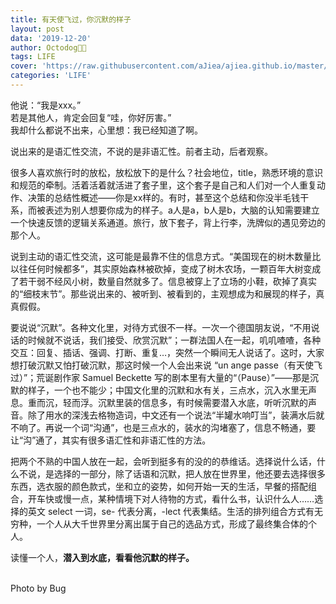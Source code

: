 ```yaml
---
title: 有天使飞过，你沉默的样子
layout: post
data: '2019-12-20'
author: Octodog🐙🐶
tags: LIFE
cover: 'https://raw.githubusercontent.com/aJiea/ajiea.github.io/master/_posts/191220/cover.jpg'
categories: 'LIFE'
---
```


他说：“我是xxx。”
<br/>若是其他人，肯定会回复“哇，你好厉害。”
<br/>我却什么都说不出来，心里想：我已经知道了啊。
<br/>

说出来的是语汇性交流，不说的是非语汇性。前者主动，后者观察。
<br/>

很多人喜欢旅行时的放松，放松放下的是什么？社会地位，title，熟悉环境的意识和规范的牵制。活着活着就活进了套子里，这个套子是自己和人们对一个人重复动作、决策的总结性概述——你是xx样的。有时，甚至这个总结和你没半毛钱干系，而被表述为别人想要你成为的样子。a人是a，b人是b，大脑的认知需要建立一个快速反馈的逻辑关系通道。旅行，放下套子，背上行李，洗牌似的遇见旁边的那个人。
<br/>

说到主动的语汇性交流，这可能是最靠不住的信息方式。“美国现在的树木数量比以往任何时候都多”，其实原始森林被砍掉，变成了树木农场，一颗百年大树变成了若干弱不经风小树，数量自然就多了。信息被穿上了立场的小鞋，砍掉了真实的“细枝末节”。那些说出来的、被听到、被看到的，主观想成为和展现的样子，真真假假。
<br/>

要说说“沉默”。各种文化里，对待方式很不一样。一次一个德国朋友说，“不用说话的时候就不说话，我们接受、欣赏沉默”；一群法国人在一起，叽叽喳喳，各种交互：回复、插话、强调、打断、重复…，突然一个瞬间无人说话了。这时，大家想打破沉默又怕打破沉默，那这时候一个人会出来说 “un ange passe（有天使飞过）”；荒诞剧作家 Samuel Beckette 写的剧本里有大量的“（Pause）”——那是沉默的样子，一个也不能少；中国文化里的沉默和水有关，三点水，沉入水里无声息。重而沉，轻而浮。沉默里装的信息多，有时候需要潜入水底，听听沉默的声音。除了用水的深浅去格物造词，中文还有一个说法“半罐水响叮当”，装满水后就不响了。再说一个词“沟通”，也是三点水的，装水的沟堵塞了，信息不畅通，要让“沟”通了，其实有很多语汇性和非语汇性的方法。
<br/>

把两个不熟的中国人放在一起，会听到挺多有的没的的恭维话。选择说什么话，什么不说，是选择的一部分，除了话语和沉默，把人放在世界里，他还要去选择很多东西，选衣服的颜色款式，坐和立的姿势，如何开始一天的生活，早餐的搭配组合，开车快或慢一点，某种情境下对人待物的方式，看什么书，认识什么人……选择的英文 select 一词，se- 代表分离，-lect 代表集结。生活的排列组合方式有无穷种，一个人从大千世界里分离出属于自己的选品方式，形成了最终集合体的个人。
<br/>

读懂一个人，**潜入到水底，看看他沉默的样子。**

<br/>
Photo by Bug
